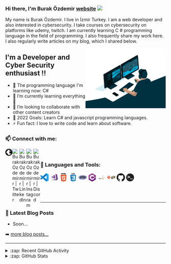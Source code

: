 ### Hi there, I'm Burak Özdemir [website] <img src="https://media.giphy.com/media/hvRJCLFzcasrR4ia7z/giphy.gif" width="25px">

My name is Burak Özdemir. I live in İzmir Turkey. I am a web developer and also interested in cybersecurity. I take courses on cybersecurity on platforms like udemy, twitch. I am currently learning C # programming language in the field of programming. I also frequently share my work here. I also regularly write articles on my blog, which I shared below.


<img  width="50%" align="right" alt="GIF" src="https://github.com/BurakOzdemirr/BurakOzdemirr/blob/main/code.gif?raw=true"/>

## I'm a Developer and Cyber Security enthusiast !!

- 🔭 The programming language I'm learning now: C#
- 🌱 I’m currently learning everything 🤣
- 👯 I’m looking to collaborate with other content creators
- 🥅 2022 Goals: Learn C# and javascript programming languages.
- ⚡ Fun fact: I love to write code and learn about software.


### 📫 Connect with me:

[<img align="left" alt="burakozdemir.com" width="22px" src="https://raw.githubusercontent.com/iconic/open-iconic/master/svg/globe.svg" />][website]
[<img align="left" alt="BurakOzdemirr | Twitter" width="22px" src="https://github.com/BurakOzdemirr/BurakOzdemirr/img/twitter.png" />][twitter]
[<img align="left" alt="BurakOzdemirr | LinkedIn" width="22px" src="https://cdn.jsdelivr.net/npm/simple-icons@v3/icons/linkedin.svg" />][linkedin]
[<img align="left" alt="BurakOzdemirr | Instagram" width="22px" src="https://cdn.jsdelivr.net/npm/simple-icons@v3/icons/instagram.svg" />][instagram]
[<img align="left" alt="BurakOzdemirr | Discord" width="22px" src="https://cdn.jsdelivr.net/npm/simple-icons@v3/icons/discord.svg" />][discord]


<br />

### 🧠 Languages and Tools:

<code><img alt="Visual Studio Code" width="26px" src="https://raw.githubusercontent.com/github/explore/80688e429a7d4ef2fca1e82350fe8e3517d3494d/topics/visual-studio-code/visual-studio-code.png" /></code>
<code><img title="Microsoft Visual Studio" width="26" src="https://github.com/BurakOzdemirr/BurakOzdemirr/blob/main/img/visualstudio.png"></code>
<code><img width="26px" src="https://raw.githubusercontent.com/github/explore/80688e429a7d4ef2fca1e82350fe8e3517d3494d/topics/html/html.png" /></code>
<code><img width="26px" src="https://raw.githubusercontent.com/github/explore/80688e429a7d4ef2fca1e82350fe8e3517d3494d/topics/css/css.png" /></code>
<code><img width="26px" src="https://raw.githubusercontent.com/github/explore/80688e429a7d4ef2fca1e82350fe8e3517d3494d/topics/php/php.png" /></code>
<code><img title="C#" width="26" src="https://github.com/BurakOzdemirr/BurakOzdemirr/blob/main/img/cSharp.svg"></code>
<code><img width="26px" src="https://raw.githubusercontent.com/github/explore/80688e429a7d4ef2fca1e82350fe8e3517d3494d/topics/mysql/mysql.png" /></code>
<code><img width="26px" src="https://raw.githubusercontent.com/github/explore/80688e429a7d4ef2fca1e82350fe8e3517d3494d/topics/git/git.png" /></code>
<code><img alt="GitHub" width="26px" src="https://raw.githubusercontent.com/github/explore/78df643247d429f6cc873026c0622819ad797942/topics/github/github.png" /></code>
<code><img alt="Terminal" width="26px" src="https://raw.githubusercontent.com/github/explore/80688e429a7d4ef2fca1e82350fe8e3517d3494d/topics/terminal/terminal.png" /></code>

<br />
<br />

---


### 📕 Latest Blog Posts

<!-- BLOG-POST-LIST:START -->
-  Soon...
<!-- BLOG-POST-LIST:END -->

➡️ [more blog posts...](https://burakozdemir.com)

---

<details>
  <summary>:zap: Recent GitHub Activity</summary>
  
<!--START_SECTION:activity-->
1. 🗣 
2. 🎉 
3. 🗣 
4. 🗣 
5. 🎉 
<!--END_SECTION:activity-->

</details>

<details>
  <summary>:zap: GitHub Stats</summary>

  <img align="left" alt="Burak Ozdemir's GitHub Stats" src="https://github-readme-stats.codestackr.vercel.app/api?username=BurakOzdemirr&show_icons=true&hide_border=true" />

  ![Github stats 1](https://github-readme-stats.vercel.app/api?username=BurakOzdemirr&show_icons=true&theme=gradient)

</details>

[website]: https://burakozdemir.com
[blog]: https://burakozdemirblog.com
[twitter]: https://twitter.com/Moti8321
[instagram]: https://instagram.com/burak.ozdemir35
[linkedin]: https://linkedin.com/in/burak-özdemir-531988189
[discord]: https://discord.com/channels/mrfcollin



